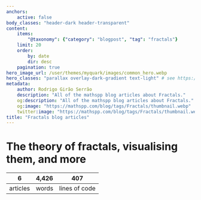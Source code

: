 ```yaml
---
anchors:
    active: false
body_classes: "header-dark header-transparent"
content:
    items:
        "@taxonomy": {"category": "blogpost", "tag": "fractals"}
    limit: 20
    order:
        by: date
        dir: desc
    pagination: true
hero_image_url: /user/themes/myquark/images/common_hero.webp
hero_classes: "parallax overlay-dark-gradient text-light" # see https://demo.getgrav.org/blog-skeleton/blog/hero-classes
metadata:
    author: Rodrigo Girão Serrão
    description: "All of the mathspp blog articles about Fractals."
    og:description: "All of the mathspp blog articles about Fractals."
    og:image: "https://mathspp.com/blog/tags/Fractals/thumbnail.webp"
    twitter:image: "https://mathspp.com/blog/tags/Fractals/thumbnail.webp"
title: "Fractals blog articles"
---
```



# The theory of fractals, visualising them, and more


<table class="stats-table">
    <thead>
        <tr>
            <th style="text-align: center;">6</th>
            <th style="text-align: center;">4,426</th>
            <th style="text-align: center;">407</th>
        </tr>
    </thead>
    <tbody>
        <tr>
            <td style="text-align: center;">articles</td>
            <td style="text-align: center;">words</td>
            <td style="text-align: center;">lines of code</td>
        </tr>
    </tbody>
</table>